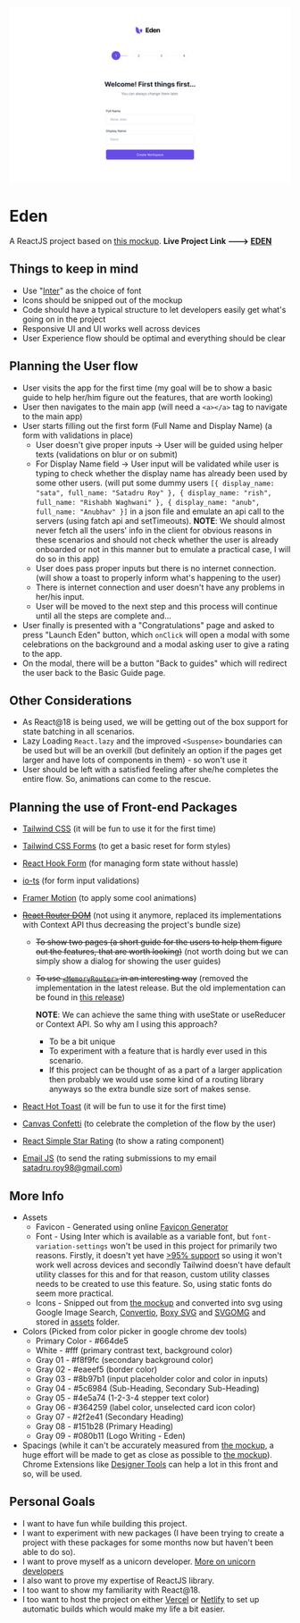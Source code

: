 [![Live Project Screenshot](assets/screenshots/finished-project.png 'Live Project Screenshot')](https://eden-azure.vercel.app/)

# Eden

A ReactJS project based on [this mockup](https://dribbble.com/shots/15669113-Onboarding-Exploration/attachments/7464145?mode=media). **Live Project Link ---> [EDEN](https://eden-azure.vercel.app/)**

## Things to keep in mind

- Use "[Inter](https://fonts.google.com/specimen/Inter)" as the choice of font
- Icons should be snipped out of the mockup
- Code should have a typical structure to let developers easily get what's going on in the project
- Responsive UI and UI works well across devices
- User Experience flow should be optimal and everything should be clear

## Planning the User flow

- User visits the app for the first time (my goal will be to show a basic guide to help her/him figure out the features, that are worth looking)
- User then navigates to the main app (will need a `<a></a>` tag to navigate to the main app)
- User starts filling out the first form (Full Name and Display Name) (a form with validations in place)
  - User doesn't give proper inputs -> User will be guided using helper texts (validations on blur or on submit)
  - For Display Name field -> User input will be validated while user is typing to check whether the display name has already been used by some other users. (will put some dummy users `[{ display_name: "sata", full_name: "Satadru Roy" }, { display_name: "rish", full_name: "Rishabh Waghwani" }, { display_name: "anub", full_name: "Anubhav" }]` in a json file and emulate an api call to the servers (using fatch api and setTimeouts). **NOTE**: We should almost never fetch all the users' info in the client for obvious reasons in these scenarios and should not check whether the user is already onboarded or not in this manner but to emulate a practical case, I will do so in this app)
  - User does pass proper inputs but there is no internet connection. (will show a toast to properly inform what's happening to the user)
  - There is internet connection and user doesn't have any problems in her/his input.
  - User will be moved to the next step
    and this process will continue until all the steps are complete and...
- User finally is presented with a "Congratulations" page and asked to press "Launch Eden" button, which `onClick` will open a modal with some celebrations on the background and a modal asking user to give a rating to the app.
- On the modal, there will be a button "Back to guides" which will redirect the user back to the Basic Guide page.

## Other Considerations

- As React@18 is being used, we will be getting out of the box support for state batching in all scenarios.
- Lazy Loading `React.lazy` and the improved `<Suspense>` boundaries can be used but will be an overkill (but definitely an option if the pages get larger and have lots of components in them) - so won't use it
- User should be left with a satisfied feeling after she/he completes the entire flow. So, animations can come to the rescue.

## Planning the use of Front-end Packages

- [Tailwind CSS](https://tailwindcss.com/) (it will be fun to use it for the first time)
- [Tailwind CSS Forms](https://tailwindcss-forms.vercel.app/) (to get a basic reset for form styles)
- [React Hook Form](https://react-hook-form.com/) (for managing form state without hassle)
- [io-ts](https://gcanti.github.io/io-ts/) (for form input validations)
- [Framer Motion](https://www.framer.com/motion/) (to apply some cool animations)
- ~~[React Router DOM](https://reactrouter.com/)~~ (not using it anymore, replaced its implementations with Context API thus decreasing the project's bundle size)

  - ~~To show two pages (a short guide for the users to help them figure out the features, that are worth looking)~~ (not worth doing but we can simply show a dialog for showing the user guides)
  - ~~To use [`<MemoryRouter>`](https://reactrouter.com/docs/en/v6/api#memoryrouter) in an interesting way~~ (removed the implementation in the latest release. But the old implementation can be found in [this release](https://github.com/roysatadru/eden/releases/tag/v1.0.0))

    **NOTE**: We can achieve the same thing with useState or useReducer or Context API.
    So why am I using this approach?

    - To be a bit unique
    - To experiment with a feature that is hardly ever used in this scenario.
    - If this project can be thought of as a part of a larger application then probably we would use some kind of a routing library anyways so the extra bundle size sort of makes sense.

- [React Hot Toast](https://react-hot-toast.com/) (it will be fun to use it for the first time)
- [Canvas Confetti](https://www.kirilv.com/canvas-confetti/) (to celebrate the completion of the flow by the user)
- [React Simple Star Rating](https://react-simple-star-rating.vercel.app/) (to show a rating component)
- [Email JS](https://www.emailjs.com/) (to send the rating submissions to my email [satadru.roy98@gmail.com](mailto:satadru.roy98@gmail.com))

## More Info

- Assets
  - Favicon - Generated using online [Favicon Generator](https://www.favicon-generator.org/)
  - Font - Using Inter which is available as a variable font, but `font-variation-settings` won't be used in this project for primarily two reasons. Firstly, it doesn't yet have [>95% support](https://caniuse.com/variable-fonts) so using it won't work well across devices and secondly Tailwind doesn't have default utility classes for this and for that reason, custom utility classes needs to be created to use this feature. So, using static fonts do seem more practical.
  - Icons - Snipped out from [the mockup](https://dribbble.com/shots/15669113-Onboarding-Exploration/attachments/7464145?mode=media) and converted into svg using Google Image Search, [Convertio](https://convertio.co/png-svg/), [Boxy SVG](https://boxy-svg.com/) and [SVGOMG](https://jakearchibald.github.io/svgomg/) and stored in [assets](assets/) folder.
- Colors (Picked from color picker in google chrome dev tools)
  - Primary Color - #664de5
  - White - #fff (primary contrast text, background color)
  - Gray 01 - #f8f9fc (secondary background color)
  - Gray 02 - #eaeef5 (border color)
  - Gray 03 - #8b97b1 (input placeholder color and color in inputs)
  - Gray 04 - #5c6984 (Sub-Heading, Secondary Sub-Heading)
  - Gray 05 - #4e5a74 (1-2-3-4 stepper text color)
  - Gray 06 - #364259 (label color, unselected card icon color)
  - Gray 07 - #2f2e41 (Secondary Heading)
  - Gray 08 - #151b28 (Primary Heading)
  - Gray 09 - #080b11 (Logo Writing - Eden)
- Spacings (while it can't be accurately measured from [the mockup](https://dribbble.com/shots/15669113-Onboarding-Exploration/attachments/7464145?mode=media), a huge effort will be made to get as close as possible to [the mockup](https://dribbble.com/shots/15669113-Onboarding-Exploration/attachments/7464145?mode=media)). Chrome Extensions like [Designer Tools](https://chrome.google.com/webstore/detail/designer-tools/jiiidpmjdakhbgkbdchmhmnfbdebfnhp) can help a lot in this front and so, will be used.

## Personal Goals

- I want to have fun while building this project.
- I want to experiment with new packages (I have been trying to create a project with these packages for some months now but haven't been able to do so).
- I want to prove myself as a unicorn developer. [More on unicorn developers](https://easternpeak.com/blog/3-in-1-developer-a-jack-of-all-trades-or-a-unicorn/#:~:text=A%20so%2Dcalled%20%E2%80%9Cunicorn%20developer,stack%20engineers%20are%20unicorns%20too.)
- I also want to prove my expertise of ReactJS library.
- I too want to show my familiarity with React@18.
- I too want to host the project on either [Vercel](https://vercel.com/) or [Netlify](https://www.netlify.com/) to set up automatic builds which would make my life a bit easier.
